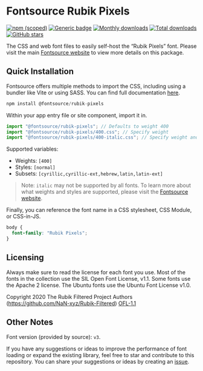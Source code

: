 # Fontsource Rubik Pixels

[![npm (scoped)](https://img.shields.io/npm/v/@fontsource/rubik-pixels?color=brightgreen)](https://www.npmjs.com/package/@fontsource/rubik-pixels) [![Generic badge](https://img.shields.io/badge/fontsource-passing-brightgreen)](https://github.com/fontsource/fontsource) [![Monthly downloads](https://badgen.net/npm/dm/@fontsource/rubik-pixels)](https://github.com/fontsource/fontsource) [![Total downloads](https://badgen.net/npm/dt/@fontsource/rubik-pixels)](https://github.com/fontsource/fontsource) [![GitHub stars](https://img.shields.io/github/stars/fontsource/fontsource.svg?style=social&label=Star)](https://github.com/fontsource/fontsource/stargazers)

The CSS and web font files to easily self-host the “Rubik Pixels” font. Please visit the main [Fontsource website](https://fontsource.org/fonts/rubik-pixels) to view more details on this package.

## Quick Installation

Fontsource offers multiple methods to import the CSS, including using a bundler like Vite or using SASS. You can find full documentation [here](https://fontsource.org/docs/getting-started/introduction).

```javascript
npm install @fontsource/rubik-pixels
```

Within your app entry file or site component, import it in.

```javascript
import "@fontsource/rubik-pixels"; // Defaults to weight 400
import "@fontsource/rubik-pixels/400.css"; // Specify weight
import "@fontsource/rubik-pixels/400-italic.css"; // Specify weight and style
```

Supported variables:
- Weights: `[400]`
- Styles: `[normal]`
- Subsets: `[cyrillic,cyrillic-ext,hebrew,latin,latin-ext]`

> Note: `italic` may not be supported by all fonts. To learn more about what weights and styles are supported, please visit the [Fontsource website](https://fontsource.org/fonts/rubik-pixels).

Finally, you can reference the font name in a CSS stylesheet, CSS Module, or CSS-in-JS.

```css
body {
  font-family: "Rubik Pixels";
}
```

## Licensing
Always make sure to read the license for each font you use. Most of the fonts in the collection use the SIL Open Font License, v1.1. Some fonts use the Apache 2 license. The Ubuntu fonts use the Ubuntu Font License v1.0.

Copyright 2020 The Rubik Filtered Project Authors (https://github.com/NaN-xyz/Rubik-Filtered)
[OFL-1.1](https://openfontlicense.org)

## Other Notes
Font version (provided by source): `v3`.

If you have any suggestions or ideas to improve the performance of font loading or expand the existing library, feel free to star and contribute to this repository. You can share your suggestions or ideas by creating an [issue](https://github.com/fontsource/fontsource/issues).